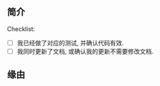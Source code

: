 <!-- 感谢您帮助Embykeeper的开发: 你的努力为社区做出了杰出贡献! -->

## 简介

<!-- 这个 Pull Request 引入了什么功能 / 解决了什么问题? -->

Checklist:

- [ ] 我已经做了对应的测试, 并确认代码有效.
- [ ] 我同时更新了文档, 或确认我的更新不需要修改文档.

## 缘由
<!--
请简要介绍为什么需要这个修改？
如果这个 Pull Request 修复了 Issue 中的问题, 请标注为 `Fix #NNNN`
-->
